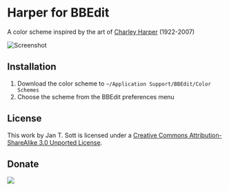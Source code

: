 # Harper for BBEdit

A color scheme inspired by the art of [Charley Harper][1] (1922-2007)

![Screenshot][2]

## Installation

1. Download the color scheme to `~/Application Support/BBEdit/Color Schemes`
2. Choose the scheme from the BBEdit preferences menu

## License

This work by Jan T. Sott is licensed under a [Creative Commons Attribution-ShareAlike 3.0 Unported License][3].

## Donate

[<img src="https://raw.github.com/balupton/flattr-buttons/master/badge-89x18.gif" />][4]

[1]: http://en.wikipedia.org/wiki/Charley_Harper
[2]: https://raw.github.com/idleberg/Harper-BBEdit/master/images/screenshot.png
[3]: http://creativecommons.org/licenses/by-sa/3.0/deed.en_US
[4]: https://flattr.com/submit/auto?user_id=idleberg&url=https://github.com/idleberg/Harper-BBEdit/&title=Harper%20Color%20Scheme&category=software